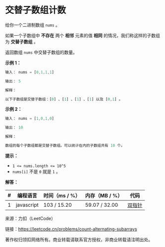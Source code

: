 # 交替子数组计数

给你一个二进制数组 `nums` 。

如果一个子数组中 **不存在** 两个 **相邻** 元素的值 **相同** 的情况，我们称这样的子数组为 **交替子数组** 。

返回数组 `nums` 中交替子数组的数量。

**示例 1：**

``` javascript
输入： nums = [0,1,1,1]

输出： 5

解释：

以下子数组是交替子数组：[0] 、[1] 、[1] 、[1] 以及 [0,1] 。
```

**示例 2：**

``` javascript
输入： nums = [1,0,1,0]

输出： 10

解释：

数组的每个子数组都是交替子数组。可以统计在内的子数组共有 10 个。
```

**提示：**

- `1 <= nums.length <= 10^5`
- `nums[i]` 不是 `0` 就是 `1` 。

**解答：**

**#**|**编程语言**|**时间（ms / %）**|**内存（MB / %）**|**代码**
--|--|--|--|--
1|javascript|103 / 15.20|59.07 / 32.00|[双指针](./javascript/ac_v1.js)

来源：力扣（LeetCode）

链接：https://leetcode.cn/problems/count-alternating-subarrays

著作权归领扣网络所有。商业转载请联系官方授权，非商业转载请注明出处。
